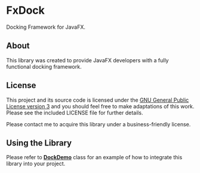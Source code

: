 # FxDock

Docking Framework for JavaFX.

## About

This library was created to provide JavaFX developers with a fully functional docking framework.

## License

This project and its source code is licensed under the [GNU General Public License version 3](https://www.gnu.org/licenses/gpl-3.0.en.html) and you should feel free to make adaptations of this work. Please see the included LICENSE file for further details.

Please contact me to acquire this library under a business-friendly license.

## Using the Library

Please refer to [**DockDemo**](https://github.com/andy-goryachev/FxDock/blob/master/src/goryachev/demo/dock/DockDemo.java) class for an example of how to integrate this library into your project.